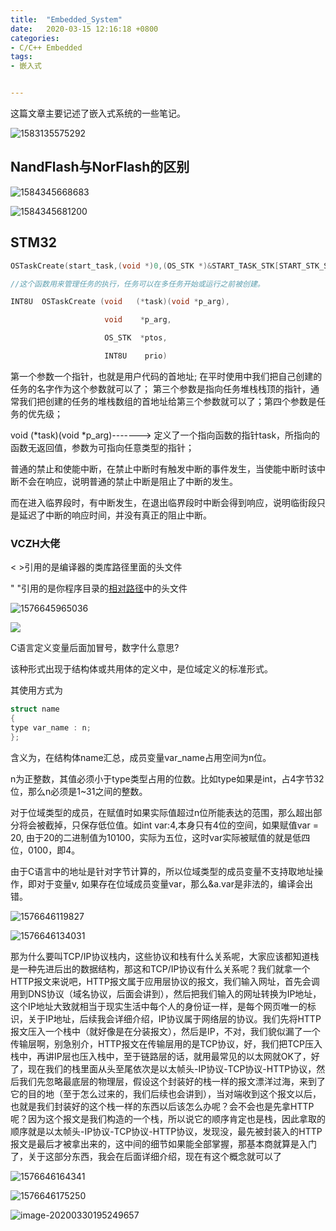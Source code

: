 ```yaml
---
title:  "Embedded_System"
date:   2020-03-15 12:16:18 +0800
categories:
- C/C++ Embedded
tags:
- 嵌入式 


---
```


这篇文章主要记述了嵌入式系统的一些笔记。

<!--more-->



![1583135575292](https://i.loli.net/2020/03/30/OAK3RvSBZ5pMqEF.png)

## NandFlash与NorFlash的区别

![1584345668683](https://i.loli.net/2020/03/30/JnTlka8t6hqpEvr.png)

![1584345681200](https://i.loli.net/2020/03/30/n1cMJYev75dIQmg.png)

## STM32

```c
OSTaskCreate(start_task,(void *)0,(OS_STK *)&START_TASK_STK[START_STK_SIZE-1],START_TASK_PRIO );

//这个函数用来管理任务的执行，任务可以在多任务开始或运行之前被创建。

INT8U  OSTaskCreate (void   (*task)(void *p_arg),

​                     void    *p_arg,

​                     OS_STK  *ptos,

​                     INT8U    prio)
```

第一个参数一个指针，也就是用户代码的首地址; 在平时使用中我们把自己创建的任务的名字作为这个参数就可以了； 第三个参数是指向任务堆栈栈顶的指针，通常我们把创建的任务的堆栈数组的首地址给第三个参数就可以了；第四个参数是任务的优先级；

void   (*task)(void *p_arg)-------> 定义了一个指向函数的指针task，所指向的函数无返回值，参数为可指向任意类型的指针；

普通的禁止和使能中断，在禁止中断时有触发中断的事件发生，当使能中断时该中断不会在响应，说明普通的禁止中断是阻止了中断的发生。



而在进入临界段时，有中断发生，在退出临界段时中断会得到响应，说明临街段只是延迟了中断的响应时间，并没有真正的阻止中断。

### VCZH大佬

< >引用的是编译器的类库路径里面的头文件

" "引用的是你程序目录的[相对路径](https://www.baidu.com/s?wd=相对路径&tn=44039180_cpr&fenlei=mv6quAkxTZn0IZRqIHckPjm4nH00T1YvmWw-rycYrHIBPj9WPARd0ZwV5Hcvrjm3rH6sPfKWUMw85HfYnjn4nH6sgvPsT6KdThsqpZwYTjCEQLGCpyw9Uz4Bmy-bIi4WUvYETgN-TLwGUv3EPjc4rjndP1f4)中的头文件

![1576645965036](https://i.loli.net/2020/03/30/o5bcml1y2hHi63a.png)

![](https://i.loli.net/2020/03/30/F85vsyDShmIuOLe.jpg)

C语言定义变量后面加冒号，数字什么意思?

该种形式出现于结构体或共用体的定义中，是位域定义的标准形式。

其使用方式为

```c
struct name
{
type var_name : n;
};
```

含义为，在结构体name汇总，成员变量var_name占用空间为n位。

n为正整数，其值必须小于type类型占用的位数。比如type如果是int，占4字节32位，那么n必须是1~31之间的整数。

对于位域类型的成员，在赋值时如果实际值超过n位所能表达的范围，那么超出部分将会被截掉，只保存低位值。如int var:4,本身只有4位的空间，如果赋值var = 20, 由于20的二进制值为10100，实际为五位，这时var实际被赋值的就是低四位，0100，即4。



由于C语言中的地址是针对字节计算的，所以位域类型的成员变量不支持取地址操作，即对于变量v, 如果存在位域成员变量var，那么&a.var是非法的，编译会出错。

![1576646119827](https://i.loli.net/2020/03/30/l1gSMzWcPZXrGYa.png)

![1576646134031](https://i.loli.net/2020/03/30/AF2cbheZV3YMv8i.png)

那为什么要叫TCP/IP协议栈内，这些协议和栈有什么关系呢，大家应该都知道栈是一种先进后出的数据结构，那这和TCP/IP协议有什么关系呢？我们就拿一个HTTP报文来说吧，HTTP报文属于应用层协议的报文，我们输入网址，首先会调用到DNS协议（域名协议，后面会讲到），然后把我们输入的网址转换为IP地址，这个IP地址大致就相当于现实生活中每个人的身份证一样，是每个网页唯一的标识，关于IP地址，后续我会详细介绍，IP协议属于网络层的协议。我们先将HTTP报文压入一个栈中（就好像是在分装报文），然后是IP，不对，我们貌似漏了一个传输层啊，别急别介，HTTP报文在传输层用的是TCP协议，好，我们把TCP压入栈中，再讲IP层也压入栈中，至于链路层的话，就用最常见的以太网就OK了，好了，现在我们的栈里面从头至尾依次是以太帧头-IP协议-TCP协议-HTTP协议，然后我们先忽略最底层的物理层，假设这个封装好的栈一样的报文漂洋过海，来到了它的目的地（至于怎么过来的，我们后续也会讲到），当对端收到这个报文以后，也就是我们封装好的这个栈一样的东西以后该怎么办呢？会不会也是先拿HTTP呢？因为这个报文是我们构造的一个栈，所以说它的顺序肯定也是栈，因此拿取的顺序就是以太帧头-IP协议-TCP协议-HTTP协议，发现没，最先被封装入的HTTP报文是最后才被拿出来的，这中间的细节如果能全部掌握，那基本商就算是入门了，关于这部分东西，我会在后面详细介绍，现在有这个概念就可以了

![1576646164341](https://i.loli.net/2020/03/30/TyvP24FAzuBcQ9g.png)

![1576646175250](https://i.loli.net/2020/03/30/1LgXTeqvRxWmznf.png)



![image-20200330195249657](https://i.loli.net/2020/03/30/rf7C3MPA2eTIUg1.png)